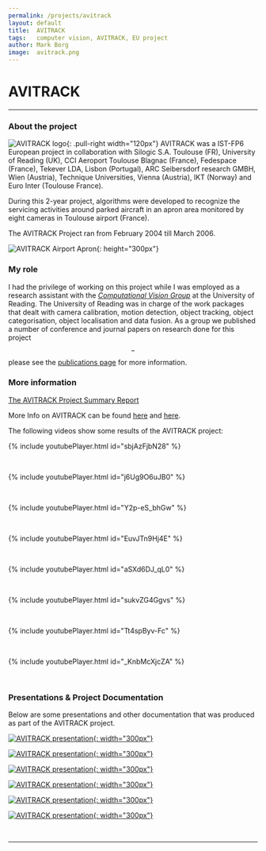 ```yaml
---
permalink: /projects/avitrack
layout: default
title:  AVITRACK
tags:   computer vision, AVITRACK, EU project
author: Mark Borg
image:  avitrack.png
---
```


# AVITRACK
------------------


### About the project

![AVITRACK logo](/img/projects/avitrack-logo.png){: .pull-right width="120px"}
AVITRACK was a IST-FP6 European project in collaboration with Silogic S.A. Toulouse (FR), University of Reading (UK), CCI Aeroport Toulouse Blagnac (France), Fedespace (France), Tekever LDA, Lisbon (Portugal), ARC Seibersdorf research GMBH, Wien (Austria), Technique Universities, Vienna (Austria), IKT (Norway) and Euro Inter (Toulouse France). 

During this 2-year project, algorithms were developed to recognize the servicing activities around parked aircraft in an apron area monitored by eight cameras in Toulouse airport (France).

The AVITRACK Project ran from February 2004 till March 2006.

![AVITRACK Airport Apron](/img/projects/avitrack-airport.png){: height="300px"}


### My role

I had the privilege of working on this project while I was employed as a research assistant with the [*Computational Vision Group*](http://www.cvg.reading.ac.uk/) at the University of Reading. The University of Reading was in charge of the work packages that dealt with camera calibration, motion detection, object tracking, object categorisation, object localisation and data fusion. As a group we published a number of conference and journal papers on research done for this project $$-$$ please see the [publications page](/publications/) for more information.


### More information

[The AVITRACK Project Summary Report](http://cordis.europa.eu/result/rcn/47571_en.html)

More Info on AVITRACK can be found [here](http://www-sop.inria.fr/members/Francois.Bremond/topicsText/avitrackProject.html) and [here](http://www.cvg.reading.ac.uk/projects/avitrack/index.html).


The following videos show some results of the AVITRACK project:

{% include youtubePlayer.html id="sbjAzFjbN28" %}

&nbsp;

{% include youtubePlayer.html id="j6Ug9O6uJB0" %}

&nbsp;

{% include youtubePlayer.html id="Y2p-eS_bhGw" %}

&nbsp;

{% include youtubePlayer.html id="EuvJTn9Hj4E" %}

&nbsp;

{% include youtubePlayer.html id="aSXd6DJ_qL0" %}

&nbsp;

{% include youtubePlayer.html id="sukvZG4Ggvs" %}

&nbsp;

{% include youtubePlayer.html id="Tt4spByv-Fc" %}

&nbsp;

{% include youtubePlayer.html id="_KnbMcXjcZA" %}

&nbsp;

### Presentations & Project Documentation

Below are some presentations and other documentation that was produced as part of the AVITRACK project.

[![AVITRACK presentation](/img/projects/avitrack-talk.png){: width="300px"}](/assets/avitrack_talk.pdf)

[![AVITRACK presentation](/img/projects/avitrack-md-report.png){: width="300px"}](/assets/AVI_D3.1_Motion_Detection-V1-draft2.pdf)

[![AVITRACK presentation](/img/projects/avitrack-trk-report.png){: width="300px"}](/assets/IN_AVI_2_Tracking_Report_011.draft2.pdf)

[![AVITRACK presentation](/img/projects/avitrack-cl-report.png){: width="300px"}](/assets/AVI_D3.3-Object_Categorisation_V1.pdf)

[![AVITRACK presentation](/img/projects/avitrack-df-report.png){: width="300px"}](/assets/IN_AVI_2_data_fusion_report_014.pdf)

[![AVITRACK presentation](/img/projects/avitrack-ctrk-report.png){: width="300px"}](/assets/AVI_D3.6-A-Complex_Scene_Tracking_Report_V1-draft.pdf)

&nbsp;

------



